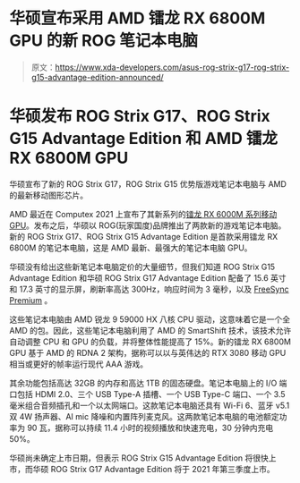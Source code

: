 # 华硕宣布采用 AMD 镭龙 RX 6800M GPU 的新 ROG 笔记本电脑

> 原文：<https://www.xda-developers.com/asus-rog-strix-g17-rog-strix-g15-advantage-edition-announced/>

# 华硕发布 ROG Strix G17、ROG Strix G15 Advantage Edition 和 AMD 镭龙 RX 6800M GPU

华硕宣布了新的 ROG Strix G17，ROG Strix G15 优势版游戏笔记本电脑与 AMD 的最新移动图形芯片。

AMD 最近在 Computex 2021 上宣布了其新系列的[镭龙 RX 6000M 系列移动 GPU](https://www.xda-developers.com/amd-radeon-rx-6000m-mobile-gpu-launch/)。发布之后，华硕以 ROG(玩家国度)品牌推出了两款新的游戏笔记本电脑。新的 ROG Strix G17、ROG Strix G15 Advantage Edition 是首款采用镭龙 RX 6800M 的笔记本电脑，这是 AMD 最新、最强大的笔记本电脑 GPU。

华硕没有给出这些新笔记本电脑定价的大量细节，但我们知道 ROG Strix G15 Advantage Edition 和华硕 ROG Strix G17 Advantage Edition 配备了 15.6 英寸和 17.3 英寸的显示屏，刷新率高达 300Hz，响应时间为 3 毫秒，以及 [FreeSync Premium](https://www.amd.com/en/technologies/free-sync) 。

这些笔记本电脑由 AMD 锐龙 9 59000 HX 八核 CPU 驱动，这意味着它是一个全 AMD 的包。因此，这些笔记本电脑利用了 AMD 的 SmartShift 技术，该技术允许自动调整 CPU 和 GPU 的负载，并将整体性能提高了 15%。新的镭龙 RX 6800M GPU 基于 AMD 的 RDNA 2 架构，据称可以以与英伟达的 RTX 3080 移动 GPU 相当或更好的帧率运行现代 AAA 游戏。

其余功能包括高达 32GB 的内存和高达 1TB 的固态硬盘。笔记本电脑上的 I/O 端口包括 HDMI 2.0、三个 USB Type-A 插槽、一个 USB Type-C 端口、一个 3.5 毫米组合音频插孔和一个以太网端口。这款笔记本电脑还具有 Wi-Fi 6、蓝牙 v5.1 双 4W 扬声器、AI mic 降噪和内置阵列麦克风。这两款笔记本电脑的电池额定功率为 90 瓦，据称可以持续 11.4 小时的视频播放和快速充电，30 分钟内充电 50%。

华硕尚未确定上市日期，但表示 ROG Strix G15 Advantage Edition 将很快上市，而华硕 ROG Strix G17 Advantage Edition 将于 2021 年第三季度上市。